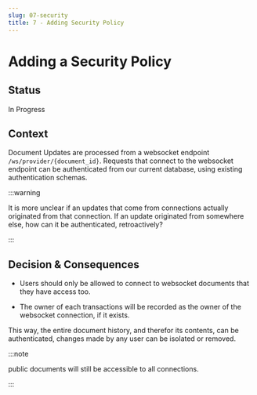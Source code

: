 ```yaml
---
slug: 07-security
title: 7 - Adding Security Policy
---
```


# Adding a Security Policy

## Status
In Progress

## Context

Document Updates are processed from a websocket endpoint `/ws/provider/{document_id}`. Requests that connect to the websocket endpoint can be authenticated from our current database, using existing authentication schemas.

:::warning

It is more unclear if an updates that come from connections actually originated from that connection. If an update originated from somewhere  else, how can it be authenticated, retroactively?

:::

## Decision & Consequences

* Users should only be allowed to connect to websocket documents that they have access too.

* The owner of each transactions will be recorded as the owner of the websocket connection, if it exists.

This way, the entire document history, and therefor its contents, can be authenticated, changes made by any user can be isolated or removed.

:::note

public documents will still be accessible to all connections.

:::
